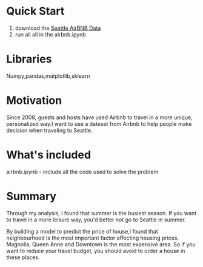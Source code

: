 # Quick Start

1. download the [Seattle AirBNB Data](https://www.kaggle.com/airbnb/seattle/data)
2. run all all in the airbnb.ipynb

# Libraries

Numpy,pandas,matplotlib,sklearn

# Motivation

Since 2008, guests and hosts have used Airbnb to travel in a more unique, personalized way.I want to use a dateset from Airbnb to help people make decision when traveling to Seattle.

# What's included

airbnb.ipynb  - include all the code used to solve the problem

# Summary

Through my analysis, i found that summer is the busiest season. If you want to travel in a more leisure way, you'd better not go to Seattle in summer.

By building a model to predict the price of house,i found that neighbourhood is the most important factor affecting housing prices. Magnolia, Queen Anne and Downtown is the most expensive area. So if you want to reduce your travel budget, you should avoid to order a house in these places.

